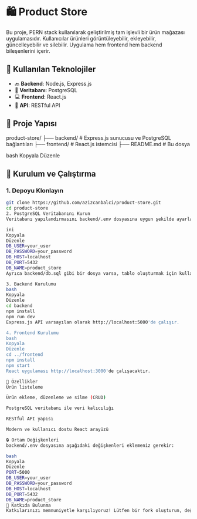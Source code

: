 # 🛍️ Product Store

Bu proje, PERN stack kullanılarak geliştirilmiş tam işlevli bir ürün mağazası uygulamasıdır. Kullanıcılar ürünleri görüntüleyebilir, ekleyebilir, güncelleyebilir ve silebilir. Uygulama hem frontend hem backend bileşenlerini içerir.

## 🧱 Kullanılan Teknolojiler

- 🔙 **Backend**: Node.js, Express.js
- 🧠 **Veritabanı**: PostgreSQL
- 💻 **Frontend**: React.js
- 🔗 **API**: RESTful API

## 📁 Proje Yapısı

product-store/ ├── backend/ # Express.js sunucusu ve PostgreSQL bağlantıları ├── frontend/ # React.js istemcisi ├── README.md # Bu dosya

bash
Kopyala
Düzenle

## 🚀 Kurulum ve Çalıştırma

### 1. Depoyu Klonlayın

```bash
git clone https://github.com/azizcanbalci/product-store.git
cd product-store
2. PostgreSQL Veritabanını Kurun
Veritabanı yapılandırmasını backend/.env dosyasına uygun şekilde ayarlayın:

ini
Kopyala
Düzenle
DB_USER=your_user
DB_PASSWORD=your_password
DB_HOST=localhost
DB_PORT=5432
DB_NAME=product_store
Ayrıca backend/db.sql gibi bir dosya varsa, tablo oluşturmak için kullanabilirsiniz.

3. Backend Kurulumu
bash
Kopyala
Düzenle
cd backend
npm install
npm run dev
Express.js API varsayılan olarak http://localhost:5000'de çalışır.

4. Frontend Kurulumu
bash
Kopyala
Düzenle
cd ../frontend
npm install
npm start
React uygulaması http://localhost:3000'de çalışacaktır.

🧩 Özellikler
Ürün listeleme

Ürün ekleme, düzenleme ve silme (CRUD)

PostgreSQL veritabanı ile veri kalıcılığı

RESTful API yapısı

Modern ve kullanıcı dostu React arayüzü

🔒 Ortam Değişkenleri
backend/.env dosyasına aşağıdaki değişkenleri eklemeniz gerekir:

bash
Kopyala
Düzenle
PORT=5000
DB_USER=your_user
DB_PASSWORD=your_password
DB_HOST=localhost
DB_PORT=5432
DB_NAME=product_store
🤝 Katkıda Bulunma
Katkılarınızı memnuniyetle karşılıyoruz! Lütfen bir fork oluşturun, değişikliklerinizi yeni bir dalda yapın ve bir pull request gönderin.
```
